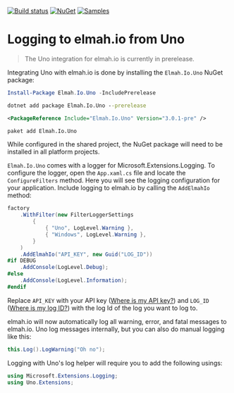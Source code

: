 [![Build status](https://github.com/elmahio/elmah.io.uno/workflows/build/badge.svg)](https://github.com/elmahio/elmah.io.uno/actions?query=workflow%3Abuild)
[![NuGet](https://img.shields.io/nuget/v/elmah.io.uno.svg)](https://www.nuget.org/packages/elmah.io.uno)
[![Samples](https://img.shields.io/badge/samples-1-brightgreen.svg)](https://github.com/elmahio/elmah.io.uno/tree/main/samples)

# Logging to elmah.io from Uno

> The Uno integration for elmah.io is currently in prerelease.

Integrating Uno with elmah.io is done by installing the `Elmah.Io.Uno` NuGet package:

```powershell fct_label="Package Manager"
Install-Package Elmah.Io.Uno -IncludePrerelease
```
```cmd fct_label=".NET CLI"
dotnet add package Elmah.Io.Uno --prerelease
```
```xml fct_label="PackageReference"
<PackageReference Include="Elmah.Io.Uno" Version="3.0.1-pre" />
```
```xml fct_label="Paket CLI"
paket add Elmah.Io.Uno
```

While configured in the shared project, the NuGet package will need to be installed in all platform projects.

`Elmah.Io.Uno` comes with a logger for Microsoft.Extensions.Logging. To configure the logger, open the `App.xaml.cs` file and locate the `ConfigureFilters` method. Here you will see the logging configuration for your application. Include logging to elmah.io by calling the `AddElmahIo` method:

```csharp
factory
    .WithFilter(new FilterLoggerSettings
        {
            { "Uno", LogLevel.Warning },
            { "Windows", LogLevel.Warning },
        }
    )
    .AddElmahIo("API_KEY", new Guid("LOG_ID"))
#if DEBUG
    .AddConsole(LogLevel.Debug);
#else
    .AddConsole(LogLevel.Information);
#endif
```

Replace `API_KEY` with your API key ([Where is my API key?](https://docs.elmah.io/where-is-my-api-key/)) and `LOG_ID` ([Where is my log ID?](https://docs.elmah.io/where-is-my-log-id/)) with the log Id of the log you want to log to.

elmah.io will now automatically log all warning, error, and fatal messages to elmah.io. Uno log messages internally, but you can also do manual logging like this:

```csharp
this.Log().LogWarning("Oh no");
```

Logging with Uno's log helper will require you to add the following usings:

```csharp
using Microsoft.Extensions.Logging;
using Uno.Extensions;
```